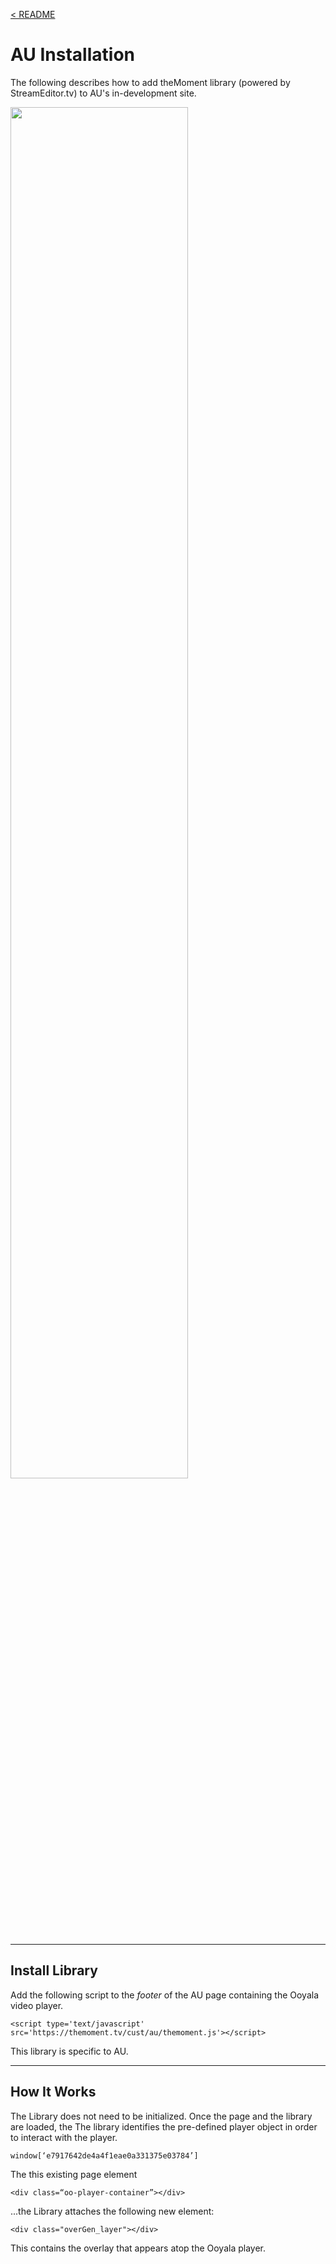 <a name="top"></a>
[< README](/README.md#top)

# AU Installation

The following describes how to add theMoment library (powered by StreamEditor.tv) to AU's in-development site.

<img src="https://s3-us-west-2.amazonaws.com/themoment/autodesk.png" width="75%" height="75%" />

------------------------------------------------
<a name="library_install"></a>
## Install Library

Add the following script to the *footer* of the AU page containing the Ooyala video player.
```
<script type='text/javascript' src='https://themoment.tv/cust/au/themoment.js'></script>
```
This library is specific to AU.

------------------------------------------------
<a name="how_it_works"></a>
## How It Works

The Library does not need to be initialized. Once the page and the library are loaded, the The library identifies the pre-defined player object in order to interact with the player.

```
window[‘e7917642de4a4f1eae0a331375e03784’]
```

The this existing page element

```
<div class=“oo-player-container”></div>
```

...the Library attaches the following new element:

```
<div class="overGen_layer"></div>
```

This contains the overlay that appears atop the Ooyala player.
